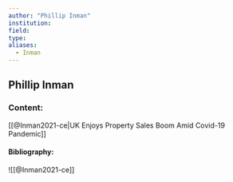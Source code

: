 ```yaml
---
author: "Phillip Inman"
institution:
field:
type:
aliases:
  - Inman
---
```


## Phillip Inman

### Content:
[[@Inman2021-ce|UK Enjoys Property Sales Boom Amid Covid-19 Pandemic]]

#### Bibliography:

![[@Inman2021-ce]]